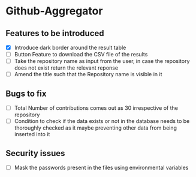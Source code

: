 # Github-Aggregator

## Features to be introduced

- [x] Introduce dark border around the result table
- [ ] Button Feature to download the CSV file of the results
- [ ] Take the repository name as input from the user, in case the repository does not exist return the relevant reponse
- [ ] Amend the title such that the Repository name is visible in it

## Bugs to fix

- [ ] Total Number of contributions comes out as 30 irrespective of the repository
- [ ] Condition to check if the data exists or not in the database needs to be thoroughly checked as it maybe preventing other data from being inserted into it

## Security issues

- [ ] Mask the passwords present in the files using environmental variables
